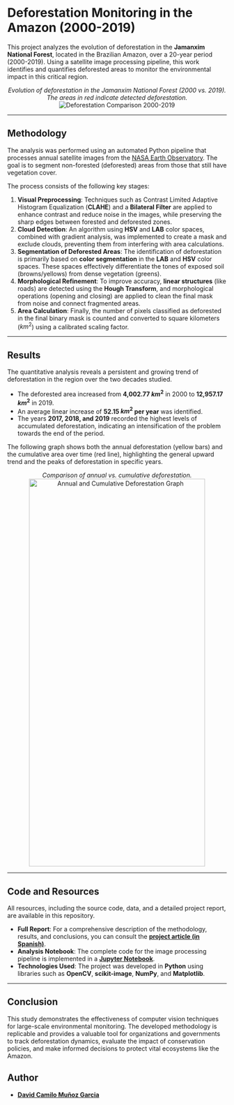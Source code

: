 # Deforestation Monitoring in the Amazon (2000-2019)

This project analyzes the evolution of deforestation in the **Jamanxim National Forest**, located in the Brazilian Amazon, over a 20-year period (2000-2019). Using a satellite image processing pipeline, this work identifies and quantifies deforested areas to monitor the environmental impact in this critical region.

<p align="center">
  <i>Evolution of deforestation in the Jamanxim National Forest (2000 vs. 2019). The areas in red indicate detected deforestation.</i><br>
  <img src="URL_IMAGEN_1_COMPARATIVA_AÑOS" alt="Deforestation Comparison 2000-2019"/>
</p>

---

## Methodology

The analysis was performed using an automated Python pipeline that processes annual satellite images from the [NASA Earth Observatory](https://earthobservatory.nasa.gov/). The goal is to segment non-forested (deforested) areas from those that still have vegetation cover.

The process consists of the following key stages:

1.  **Visual Preprocessing**: Techniques such as Contrast Limited Adaptive Histogram Equalization (**CLAHE**) and a **Bilateral Filter** are applied to enhance contrast and reduce noise in the images, while preserving the sharp edges between forested and deforested zones.
2.  **Cloud Detection**: An algorithm using **HSV** and **LAB** color spaces, combined with gradient analysis, was implemented to create a mask and exclude clouds, preventing them from interfering with area calculations.
3.  **Segmentation of Deforested Areas**: The identification of deforestation is primarily based on **color segmentation** in the **LAB** and **HSV** color spaces. These spaces effectively differentiate the tones of exposed soil (browns/yellows) from dense vegetation (greens).
4.  **Morphological Refinement**: To improve accuracy, **linear structures** (like roads) are detected using the **Hough Transform**, and morphological operations (opening and closing) are applied to clean the final mask from noise and connect fragmented areas.
5.  **Area Calculation**: Finally, the number of pixels classified as deforested in the final binary mask is counted and converted to square kilometers ($km^2$) using a calibrated scaling factor.

---

## Results

The quantitative analysis reveals a persistent and growing trend of deforestation in the region over the two decades studied.

* The deforested area increased from **4,002.77 $km^2$** in 2000 to **12,957.17 $km^2$** in 2019.
* An average linear increase of **52.15 $km^2$ per year** was identified.
* The years **2017, 2018, and 2019** recorded the highest levels of accumulated deforestation, indicating an intensification of the problem towards the end of the period.

The following graph shows both the annual deforestation (yellow bars) and the cumulative area over time (red line), highlighting the general upward trend and the peaks of deforestation in specific years.

<p align="center">
  <i>Comparison of annual vs. cumulative deforestation.</i><br>
  <img width="404" height="889" alt="Annual and Cumulative Deforestation Graph" src="https://github.com/user-attachments/assets/17f21adb-97f7-4d29-be49-3bb54bcab9ff" />
</p>

---

## Code and Resources

All resources, including the source code, data, and a detailed project report, are available in this repository.

* **Full Report**: For a comprehensive description of the methodology, results, and conclusions, you can consult the **[project article (in Spanish)](https://github.com/davidcamilo0710/deforest_amazonia/blob/main/deforest_amazonia.pdf)**.
* **Analysis Notebook**: The complete code for the image processing pipeline is implemented in a **[Jupyter Notebook](https://github.com/davidcamilo0710/deforest_amazonia/blob/main/src.ipynb)**.
* **Technologies Used**: The project was developed in **Python** using libraries such as **OpenCV**, **scikit-image**, **NumPy**, and **Matplotlib**.

---

## Conclusion

This study demonstrates the effectiveness of computer vision techniques for large-scale environmental monitoring. The developed methodology is replicable and provides a valuable tool for organizations and governments to track deforestation dynamics, evaluate the impact of conservation policies, and make informed decisions to protect vital ecosystems like the Amazon.

## Author

* **[David Camilo Muñoz Garcia](https://github.com/davidcamilo0710)**
